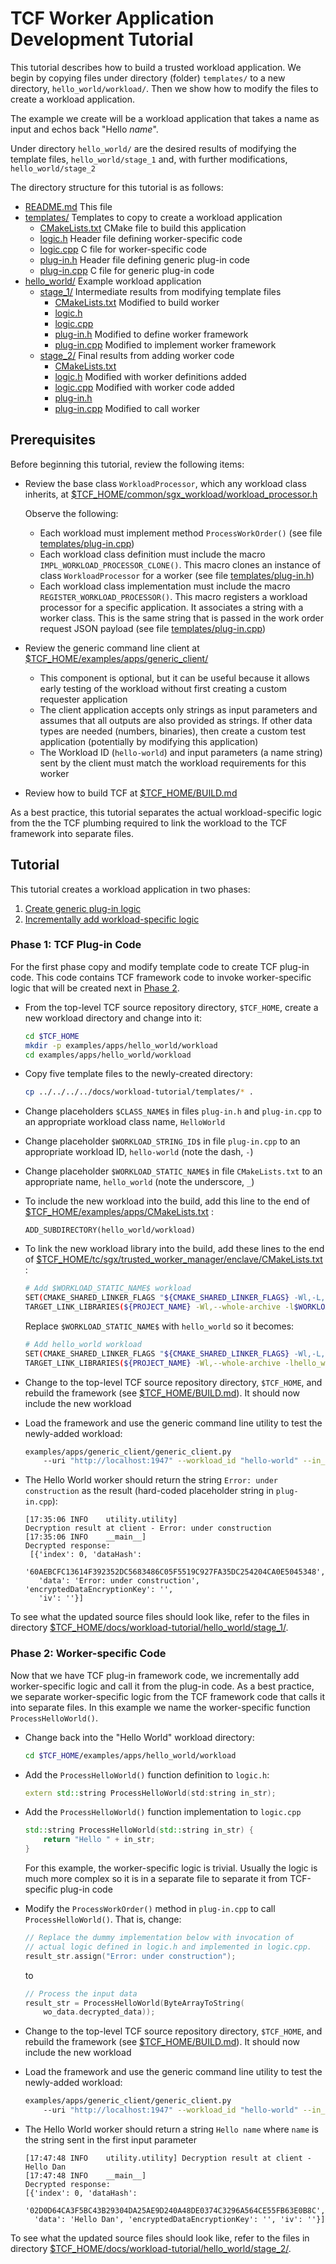 # TCF Worker Application Development Tutorial

This tutorial describes how to build a trusted workload application.
We begin by copying files under directory (folder) `templates/` to
a new directory, `hello_world/workload/`.
Then we show how to modify the files to create a workload application.

The example we create will be a workload application that takes a name as
input and echos back "Hello *name*".

Under directory `hello_world/` are the desired results of modifying the
template files, `hello_world/stage_1` and, with further modifications,
`hello_world/stage_2`

The directory structure for this tutorial is as follows:

* [README.md](README.md) This file
* [templates/](templates/) Templates to copy to create a workload application
  * [CMakeLists.txt](templates/CMakeLists.txt) CMake file to build this application
  * [logic.h](templates/logic.h) Header file defining worker-specific code
  * [logic.cpp](templates/logic.cpp) C file for worker-specific code
  * [plug-in.h](templates/plug-in.h) Header file defining generic plug-in code
  * [plug-in.cpp](templates/plug-in.cpp) C file for generic plug-in code
* [hello_world/](hello_world/) Example workload application
  * [stage_1/](hello_world/stage_1/) Intermediate results from modifying
    template files
    * [CMakeLists.txt](hello_world/stage_1/CMakeLists.txt) Modified to build worker
    * [logic.h](hello_world/stage_1/logic.h)
    * [logic.cpp](hello_world/stage_1/logic.cpp)
    * [plug-in.h](hello_world/stage_1/plug-in.h) Modified to define worker framework
    * [plug-in.cpp](hello_world/stage_1/plug-in.cpp) Modified to implement worker framework
  * [stage_2/](hello_world/stage_2/) Final results from adding worker code
    * [CMakeLists.txt](hello_world/stage_1/CMakeLists.txt)
    * [logic.h](hello_world/stage_1/logic.h) Modified with worker definitions added
    * [logic.cpp](hello_world/stage_1/logic.cpp) Modified with worker code added
    * [plug-in.h](hello_world/stage_1/plug-in.h)
    * [plug-in.cpp](hello_world/stage_1/plug-in.cpp) Modified to call worker

## Prerequisites

Before beginning this tutorial, review the following items:

* Review the base class `WorkloadProcessor`,
  which any workload class inherits, at
  [$TCF_HOME/common/sgx_workload/workload_processor.h](../../common/sgx_workload/workload_processor.h)

  Observe the following:
  * Each workload must implement method `ProcessWorkOrder()`
    (see file [templates/plug-in.cpp](templates/plug-in.cpp))
  * Each workload class definition must include the macro
    `IMPL_WORKLOAD_PROCESSOR_CLONE()`.
    This macro clones an instance of class `WorkloadProcessor` for a worker
    (see file [templates/plug-in.h](templates/plug-in.h))
  * Each workload class implementation must include the macro
    ` REGISTER_WORKLOAD_PROCESSOR()`.
    This macro registers a workload processor for a specific application.
    It associates a string with a worker class.
    This is the same string that is passed in the work order request
    JSON payload
    (see file [templates/plug-in.cpp](templates/plug-in.cpp))

* Review the generic command line client at
  [$TCF_HOME/examples/apps/generic_client/](../../examples/apps/generic_client/)
  * This component is optional, but it can be useful because it allows early
    testing of the workload without first creating a custom requester
    application
  * The client application accepts only strings as input parameters and
    assumes that all outputs are also provided as strings.
    If other data types are needed (numbers, binaries), then create
    a custom test application
    (potentially by modifying this application)
  * The Workload ID (`hello-world`) and input parameters (a name string)
    sent by the client must match the workload requirements for this worker

* Review how to build TCF at [$TCF_HOME/BUILD.md](../../BUILD.md)

As a best practice, this tutorial separates the actual workload-specific logic
from the the TCF plumbing required to link the workload to the TCF framework
into separate files.

## Tutorial

This tutorial creates a workload application in two phases:
1. [Create generic plug-in logic](#phase1)
2. [Incrementally add workload-specific logic](#phase2)

### <a name="phase1"></a>Phase 1: TCF Plug-in Code

For the first phase copy and modify template code to create TCF plug-in code.
This code contains TCF framework code to invoke worker-specific logic that
will be created next in [Phase 2](#phase2).

* From the top-level TCF source repository directory, `$TCF_HOME`,
  create a new workload directory and change into it:
  ```bash
  cd $TCF_HOME
  mkdir -p examples/apps/hello_world/workload
  cd examples/apps/hello_world/workload
  ```

* Copy five template files to the newly-created directory:
  ```bash
  cp ../../../../docs/workload-tutorial/templates/* .
  ```

* Change placeholders `$CLASS_NAME$` in files `plug-in.h` and `plug-in.cpp`
  to an appropriate workload class name, `HelloWorld`

* Change placeholder `$WORKLOAD_STRING_ID$` in file `plug-in.cpp` to an
  appropriate workload ID, `hello-world` (note the dash, `-`)

* Change placeholder `$WORKLOAD_STATIC_NAME$` in file `CMakeLists.txt`
  to an appropriate name, `hello_world` (note the underscore, `_`)

* To include the new workload into the build,
  add this line to the end of
  [$TCF_HOME/examples/apps/CMakeLists.txt](../../examples/apps/CMakeLists.txt) :

  ```
  ADD_SUBDIRECTORY(hello_world/workload)
  ```

* To link the new workload library into the build, add these lines to
  the end of
  [$TCF_HOME/tc/sgx/trusted_worker_manager/enclave/CMakeLists.txt](../../tc/sgx/trusted_worker_manager/enclave/CMakeLists.txt) :
  ```bash
  # Add $WORKLOAD_STATIC_NAME$ workload
  SET(CMAKE_SHARED_LINKER_FLAGS "${CMAKE_SHARED_LINKER_FLAGS} -Wl,-L,${TCF_TOP_DIR}/examples/apps/build/$WORKLOAD_STATIC_NAME$/workload")
  TARGET_LINK_LIBRARIES(${PROJECT_NAME} -Wl,--whole-archive -l$WORKLOAD_STATIC_NAME$ -Wl,--no-whole-archive)
  ```
  Replace `$WORKLOAD_STATIC_NAME$` with `hello_world` so it becomes:
  ```bash
  # Add hello_world workload
  SET(CMAKE_SHARED_LINKER_FLAGS "${CMAKE_SHARED_LINKER_FLAGS} -Wl,-L,${TCF_TOP_DIR}/examples/apps/build/hello_world/workload")
  TARGET_LINK_LIBRARIES(${PROJECT_NAME} -Wl,--whole-archive -lhello_world -Wl,--no-whole-archive)
  ```

* Change to the top-level TCF source repository directory, `$TCF_HOME`,
  and rebuild the framework (see [$TCF_HOME/BUILD.md](../../BUILD.md)).
  It should now include the new workload

* Load the framework and use the generic command line utility to test the
  newly-added workload:
  ```bash
  examples/apps/generic_client/generic_client.py
      --uri "http://localhost:1947" --workload_id "hello-world" --in_data "Dan"
  ```

* The Hello World worker should return the string `Error: under construction`
  as the result (hard-coded placeholder string in `plug-in.cpp`):
  ```
  [17:35:06 INFO    utility.utility]
  Decryption result at client - Error: under construction
  [17:35:06 INFO    __main__]
  Decrypted response:
   [{'index': 0, 'dataHash':
     '60AEBCFC13614F392352DC5683486C05F5519C927FA35DC254204CA0E5045348',
     'data': 'Error: under construction', 'encryptedDataEncryptionKey': '',
     'iv': ''}]
  ```

To see what the updated source files should look like, refer to the files in
directory
[$TCF_HOME/docs/workload-tutorial/hello_world/stage_1/](hello_world/stage_1/).


### <a name="phase2"></a>Phase 2: Worker-specific Code

Now that we have TCF plug-in framework code, we incrementally add
worker-specific logic and call it from the plug-in code.
As a best practice, we separate worker-specific logic from the
TCF framework code that calls it into separate files.
In this example we name the worker-specific function `ProcessHelloWorld()`.

* Change back into the "Hello World" workload directory:
  ```bash
  cd $TCF_HOME/examples/apps/hello_world/workload
  ```

* Add the `ProcessHelloWorld()` function definition to `logic.h`:
  ```cpp
  extern std::string ProcessHelloWorld(std:string in_str);
  ```

* Add the `ProcessHelloWorld()` function implementation to `logic.cpp`
  ```cpp
  std::string ProcessHelloWorld(std::string in_str) {
      return "Hello " + in_str;
  }
  ```

  For this example, the worker-specific logic is trivial. Usually
  the logic is much more complex so it is in a separate file to
  separate it from TCF-specific plug-in code

* Modify the `ProcessWorkOrder()` method in `plug-in.cpp`
  to call `ProcessHelloWorld()`.  That is, change:

  ```cpp
  // Replace the dummy implementation below with invocation of
  // actual logic defined in logic.h and implemented in logic.cpp.
  result_str.assign("Error: under construction");
  ```
  to

  ```cpp
  // Process the input data
  result_str = ProcessHelloWorld(ByteArrayToString(
      wo_data.decrypted_data));
  ```

* Change to the top-level TCF source repository directory, `$TCF_HOME`,
  and rebuild the framework (see [$TCF_HOME/BUILD.md](../../BUILD.md)).
  It should now include the new workload

* Load the framework and use the generic command line utility to test the
  newly-added workload:
  ```bash
  examples/apps/generic_client/generic_client.py
      --uri "http://localhost:1947" --workload_id "hello-world" --in_data "Dan"
  ```

* The Hello World worker should return a string
  `Hello name` where `name` is the string sent in the first
  input parameter
  ```
  [17:47:48 INFO    utility.utility] Decryption result at client - Hello Dan
  [17:47:48 INFO    __main__]
  Decrypted response:
  [{'index': 0, 'dataHash':
    '02D0D64CA3F5BC43B29304DA25AE9D240A48DE0374C3296A564CE55FB63E0B8C',
    'data': 'Hello Dan', 'encryptedDataEncryptionKey': '', 'iv': ''}]
  ```

To see what the updated source files should look like, refer to the files in
directory
[$TCF_HOME/docs/workload-tutorial/hello_world/stage_2/](hello_world/stage_2/).

